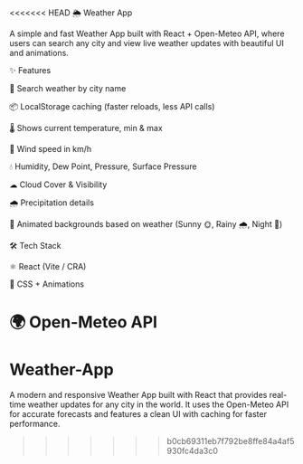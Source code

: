 <<<<<<< HEAD
🌦 Weather App

A simple and fast Weather App built with React + Open-Meteo API, where users can search any city and view live weather updates with beautiful UI and animations.

✨ Features

🔎 Search weather by city name

📦 LocalStorage caching (faster reloads, less API calls)

🌡 Shows current temperature, min & max

💨 Wind speed in km/h

💧 Humidity, Dew Point, Pressure, Surface Pressure

☁ Cloud Cover & Visibility

🌧 Precipitation details

🎨 Animated backgrounds based on weather (Sunny 🌞, Rainy 🌧, Night 🌙)

🛠 Tech Stack

⚛️ React (Vite / CRA)

🎨 CSS + Animations

🌍 Open-Meteo API
=======
# Weather-App
A modern and responsive Weather App built with React that provides real-time weather updates for any city in the world. It uses the Open-Meteo API for accurate forecasts and features a clean UI with caching for faster performance.
>>>>>>> b0cb69311eb7f792be8ffe84a4af5930fc4da3c0

